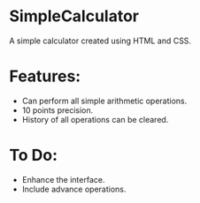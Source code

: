 # SimpleCalculator

A simple calculator created using HTML and CSS.

# Features:
- Can perform all simple arithmetic operations.
- 10 points precision.
- History of all operations can be cleared.

# To Do:
- Enhance the interface.
- Include advance operations.

 

